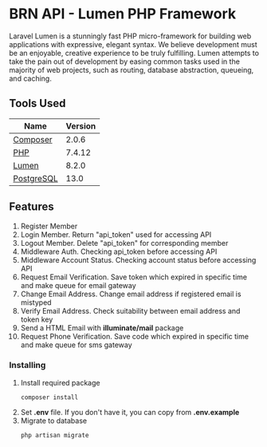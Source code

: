 # BRN API - Lumen PHP Framework

Laravel Lumen is a stunningly fast PHP micro-framework for building web applications with expressive, elegant syntax. We believe development must be an enjoyable, creative experience to be truly fulfilling. Lumen attempts to take the pain out of development by easing common tasks used in the majority of web projects, such as routing, database abstraction, queueing, and caching.

## Tools Used

| Name | Version |
| ------ | ------ |
| [Composer](https://getcomposer.org/) | 2.0.6 |
| [PHP](https://www.php.net/) | 7.4.12 |
| [Lumen](https://lumen.laravel.com/) | 8.2.0 |
| [PostgreSQL](https://www.postgresql.org/) | 13.0 |

## Features

<ol>
    <li>Register Member</li>
    <li>Login Member. Return "api_token" used for accessing API</li>
    <li>Logout Member. Delete "api_token" for corresponding member</li>
    <li>Middleware Auth. Checking api_token before accessing API</li>
    <li>Middleware Account Status. Checking account status before accessing API</li>
    <li>Request Email Verification. Save token which expired in specific time and make queue for email gateway</li>
    <li>Change Email Address. Change email address if registered email is mistyped</li>
    <li>Verify Email Address. Check suitability between email address and token key</li>
    <li>Send a HTML Email with <b>illuminate/mail</b> package</li>
    <li>Request Phone Verification. Save code which expired in specific time and make queue for sms gateway</li>
</ol>

### Installing
<ol>
    <li>
        Install required package
        <br>
        <pre><code>composer install</code></pre>
    </li>
    <li>
        Set <b>.env</b> file. If you don't have it, you can copy from <b>.env.example</b>
    </li>
    <li>
        Migrate to database
        <br>
        <pre><code>php artisan migrate</code></pre>
    </li>
</ol>
